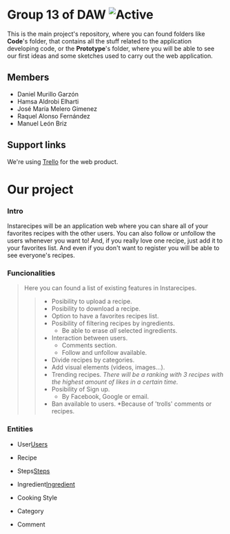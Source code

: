 # Group 13 of DAW   ![Active](https://img.shields.io/badge/version-0.1-blue)
This is the main project's repository, where you can found folders like **Code**'s folder, that contains all the stuff related to the application developing code, or the **Prototype**'s folder, where you will be able to see our first ideas and some sketches used to carry out the web application.

## Members
- Daniel Murillo Garzón
- Hamsa Aldrobi Elharti
- José María Melero Gimenez
- Raquel Alonso Fernández
- Manuel León Briz
  
## Support links
We're using [Trello](https://trello.com/b/CyhfEwRF/daw-g13) for the web product.

# Our project
### Intro
Instarecipes will be an application web where you can share all of your favorites recipes with the other users.
You can also follow or unfollow the users whenever you want to! And, if you really love one recipe, just add it to your favorites list.
And even if you don't want to register you will be able to see everyone's recipes.

### Funcionalities
> Here you can found a list of existing features in Instarecipes.
>> * Posibility to upload a recipe. 
>> * Posibility to download a recipe.
>> * Option to have a favorites recipes list.
>> * Posibility of filtering recipes by ingredients.
>>    * Be able to erase *all* selected ingredients.
>> * Interaction between users.
>>    * Comments section.
>>    * Follow and unfollow available.
>> * Divide recipes by categories.
>> * Add visual elements (videos, images...).
>> * Trending recipes. *There will be a ranking with 3 recipes with the highest amount of likes in a certain time.*
>> * Posibility of Sign up. 
>>    * By Facebook, Google or email.
>> * Ban available to users. *Because of 'trolls' comments or recipes.

### Entities 

* User[Users]

* Recipe

* Steps[Steps]

* Ingredient[Ingredient]

* Cooking Style

* Category 

* Comment 

[Users]: https://github.com/CodeURJC-DAW-2019-20/webapp8/images/Users.png 
[Steps]: https://github.com/CodeURJC-DAW-2019-20/webapp8/images/steps.png 
[Ingredient]: https://github.com/CodeURJC-DAW-2019-20/webapp8/images/Ingredient.png 
